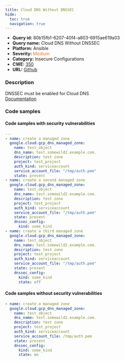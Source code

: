 ```yaml
---
title: Cloud DNS Without DNSSEC
hide:
  toc: true
  navigation: true
---
```


<style>
  .highlight .hll {
    background-color: #ff171742;
  }
  .md-content {
    max-width: 1100px;
    margin: 0 auto;
  }
</style>

-   **Query id:** 80b15fb1-6207-40f4-a803-6915ae619a03
-   **Query name:** Cloud DNS Without DNSSEC
-   **Platform:** Ansible
-   **Severity:** <span style="color:#ff7213">Medium</span>
-   **Category:** Insecure Configurations
-   **CWE:** <a href="https://cwe.mitre.org/data/definitions/350.html" onclick="newWindowOpenerSafe(event, 'https://cwe.mitre.org/data/definitions/350.html')">350</a>
-   **URL:** [Github](https://github.com/Checkmarx/kics/tree/master/assets/queries/ansible/gcp/cloud_dns_without_dnnsec)

### Description
DNSSEC must be enabled for Cloud DNS<br>
[Documentation](https://docs.ansible.com/ansible/latest/collections/google/cloud/gcp_dns_managed_zone_module.html#return-dnssecConfig/state)

### Code samples
#### Code samples with security vulnerabilities
```yaml title="Positive test num. 1 - yaml file" hl_lines="33 3 20"
---
- name: create a managed zone
  google.cloud.gcp_dns_managed_zone:
    name: test_object
    dns_name: test.somewild2.example.com.
    description: test zone
    project: test_project
    auth_kind: serviceaccount
    service_account_file: "/tmp/auth.pem"
    state: present
- name: create a second managed zone
  google.cloud.gcp_dns_managed_zone:
    name: test_object
    dns_name: test.somewild2.example.com.
    description: test zone
    project: test_project
    auth_kind: serviceaccount
    service_account_file: "/tmp/auth.pem"
    state: present
    dnssec_config:
      kind: some_kind
- name: create a third managed zone
  google.cloud.gcp_dns_managed_zone:
    name: test_object
    dns_name: test.somewild2.example.com.
    description: test zone
    project: test_project
    auth_kind: serviceaccount
    service_account_file: "/tmp/auth.pem"
    state: present
    dnssec_config:
      kind: some_kind
      state: off

```


#### Code samples without security vulnerabilities
```yaml title="Negative test num. 1 - yaml file"
- name: create a managed zone
  google.cloud.gcp_dns_managed_zone:
    name: test_object
    dns_name: test.somewild2.example.com.
    description: test zone
    project: test_project
    auth_kind: serviceaccount
    service_account_file: /tmp/auth.pem
    state: present
    dnssec_config:
      kind: some_kind
      state: on

```
